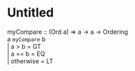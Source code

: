 # Untitled

myCompare :: (Ord a) => a -> a -> Ordering  
a `myCompare` b  
  | a > b     = GT  
  | a == b    = EQ  
  | otherwise = LT  

